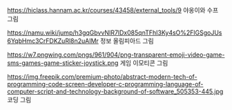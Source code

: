 https://hiclass.hannam.ac.kr/courses/43458/external_tools/9
야옹이와 수프 그림

https://namu.wiki/jump/h3gqGbvvNIR7lDx085qnTFhI3Ky4sO%2FlGSgoJUs6YqbHmc3CrFDKZuRl8n2uAIMr
정보 올림피아드 그림

https://w7.pngwing.com/pngs/961/904/png-transparent-emoji-video-game-sms-games-game-sticker-joystick.png
게임 이모티콘 그림

https://img.freepik.com/premium-photo/abstract-modern-tech-of-programming-code-screen-developer-c-programming-language-of-computer-script-and-technology-background-of-software_505353-445.jpg
코딩 그림
